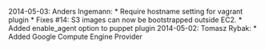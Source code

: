 2014-05-03:
	Anders Ingemann:
		* Require hostname setting for vagrant plugin
		* Fixes #14: S3 images can now be bootstrapped outside EC2.
		* Added enable_agent option to puppet plugin
2014-05-02:
	Tomasz Rybak:
		* Added Google Compute Engine Provider

